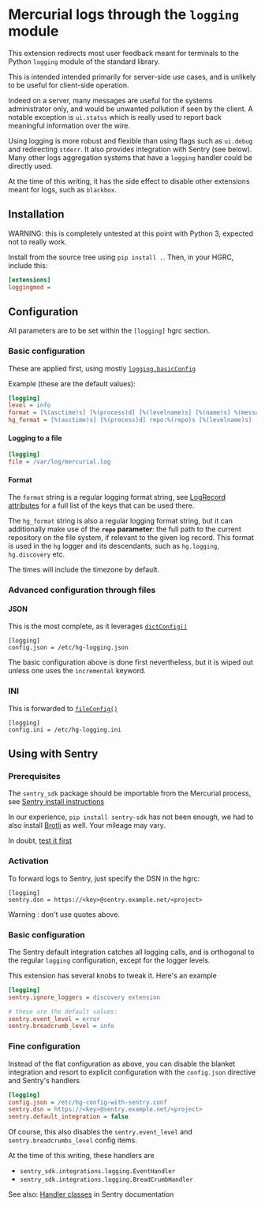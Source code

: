 # Mercurial logs through the `logging` module

This extension redirects most user feedback meant for terminals to the
Python `logging` module of the standard library.

This is intended intended primarily for server-side use cases, and is unlikely
to be useful for client-side operation.

Indeed on a server, many messages are useful for the systems administrator
only, and would be unwanted pollution if seen by the client.
A notable exception is `ui.status` which is really used
to report back meaningful information over the wire.

Using logging is more robust and flexible than using flags such as
`ui.debug` and redirecting `stderr`. It also provides integration with
Sentry (see below). Many other logs aggregation systems that have a `logging`
handler could be directly used.

At the time of this writing, it has the side effect to disable other extensions
meant for logs, such as `blackbox`.

## Installation

WARNING: this is completely untested at this point with Python 3, expected not
to really work.

Install from the source tree using `pip install .`. Then,
in your HGRC, include this:

```ini
[extensions]
loggingmod =
```

## Configuration

All parameters are to be set within the `[logging]` hgrc section.

### Basic configuration

These are applied first, using mostly
[`logging.basicConfig`](https://docs.python.org/library/logging.html?highlight=basicconfig#logging.basicConfig)

Example (these are the default values):

```ini
[logging]
level = info
format = [%(asctime)s] [%(process)d] [%(levelname)s] [%(name)s] %(message)s
hg_format = [%(asctime)s] [%(process)d] repo:%(repo)s [%(levelname)s] [%(name)s] %(message)s
```

#### Logging to a file

```ini
[logging]
file = /var/log/mercurial.log
```

#### Format

The `format` string is a regular logging format string, see
[LogRecord attributes](https://docs.python.org/library/logging.html#logrecord-attributes) for a full list of the keys that can be used there.

The `hg_format` string is also a regular logging format string, but it
can additionally make use of the **`repo` parameter**: the full path to the
current repository on the file system, if relevant to the given log record.
This format is used in the `hg` logger and its descendants, such as
`hg.logging`, `hg.discovery` etc.

The times will include the timezone by default.

### Advanced configuration through files

#### JSON

This is the most complete, as it leverages [`dictConfig()`](https://docs.python.org/library/logging.config.html#logging.config.dictConfig)

```
[logging]
config.json = /etc/hg-logging.json
```

The basic configuration above is done first nevertheless, but it is wiped out
unless one uses the `incremental` keyword.

### INI

This is forwarded to [`fileConfig()`](https://docs.python.org/3/library/logging.config.html#logging.config.fileConfig)

```
[logging]
config.ini = /etc/hg-logging.ini
```

## Using with Sentry

### Prerequisites

The `sentry_sdk` package should be importable from the Mercurial process, see
[Sentry install instructions](https://docs.sentry.io/platforms/python/#integrating-the-sdk)

In our experience, `pip install sentry-sdk` has not been enough, we had to also
install [Brotli](https://pypi.org/project/Brotli/) as well. Your mileage may
vary.


In doubt, [test it first](https://docs.sentry.io/platforms/python/#verifying-your-setup)

### Activation

To forward logs to Sentry, just specify the DSN in the hgrc:

```[ini]
[logging]
sentry.dsn = https://<key>@sentry.example.net/<project>
```

Warning : don't use quotes above.

### Basic configuration

The Sentry default integration catches all logging calls, and is orthogonal
to the regular `logging` configuration, except for the logger levels.

This extension has several knobs to tweak it.
Here's an example

```ini
[logging]
sentry.ignore_loggers = discovery extension

# these are the default values:
sentry.event_level = error
sentry.breadcrumb_level = info
```

### Fine configuration

Instead of the flat configuration as above, you can disable the blanket
integration and resort to explicit configuration with the `config.json`
directive and Sentry's handlers

```ini
[logging]
config.json = /etc/hg-config-with-sentry.conf
sentry.dsn = https://<key>@sentry.example.net/<project>
sentry.default_integration = false
```

Of course, this also disables the `sentry.event_level` and
`sentry.breadcrumbs_level` config items.

At the time of this writing, these handlers are

- `sentry_sdk.integrations.logging.EventHandler`
- `sentry_sdk.integrations.logging.BreadCrumbHandler`

See also: [Handler classes](https://docs.sentry.io/platforms/python/logging/#handler-classes) in Sentry documentation

